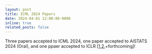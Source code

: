```yaml
---
layout: post
title: ICML 2024 Papers
date: 2024-04-01 12:00:00-0000
inline: true
related_posts: false
---
```


Three papers accepted to ICML 2024, one paper accepted to AISTATS 2024 (Oral), and one ppaer accepted to ICLR [<a href="https://timrudner.com/pacllm" target="_blank">1</a>,<a href="bayespos" target="_blank">2</a>,+forthcoming]!
